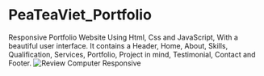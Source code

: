 # PeaTeaViet_Portfolio
Responsive Portfolio Website Using Html, Css and JavaScript, With a beautiful user interface. It contains a Header, Home, About, Skills, Qualification, Services, Portfolio, Project in mind, Testimonial, Contact and Footer.
![Review Computer Responsive](https://scontent.fhan4-3.fna.fbcdn.net/v/t1.15752-9/p552x414/240643218_286413976223854_4493607658968218197_n.png?_nc_cat=103&ccb=1-5&_nc_sid=ae9488&_nc_ohc=_HsTTdqIRqMAX89DO-W&_nc_ht=scontent.fhan4-3.fna&oh=5aaa8ddf3500961c1e7ce708fd7b8e9d&oe=61604973)
